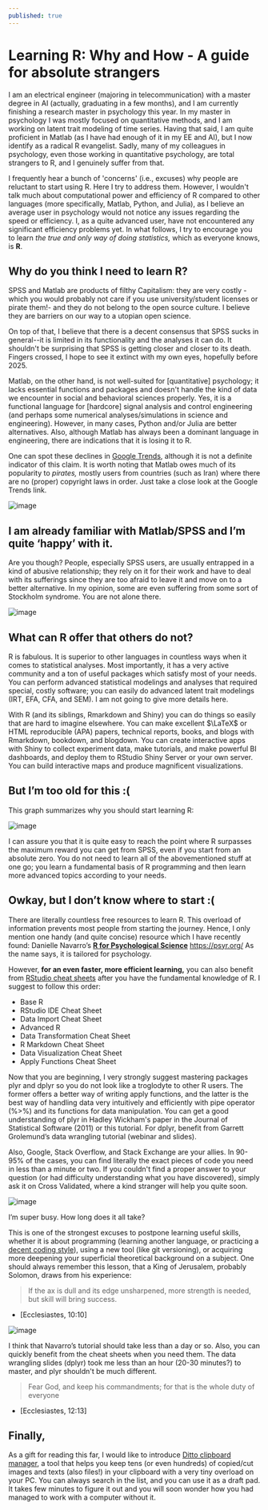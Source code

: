```yaml
---
published: true
---
```

# Learning R: Why and How - A guide for absolute strangers

I am an electrical engineer (majoring in telecommunication) with a master degree in AI (actually, graduating in a few months), and I am currently finishing a research master in psychology this year. In my master in psychology I was mostly focused on quantitative methods, and I am working on latent trait modeling of time series. Having that said, I am quite proficient in Matlab (as I have had enough of it in my EE and AI), but I now identify as a radical R evangelist. Sadly, many of my colleagues in psychology, even those working in quantitative psychology, are total strangers to R, and I genuinely suffer from that.

I frequently hear a bunch of 'concerns' (i.e., excuses) why people are reluctant to start using R.  Here I try to address them. However, I wouldn't talk much about computational power and efficiency of R compared to other languages (more specifically, Matlab, Python, and Julia), as I believe an average user in psychology would not notice any issues regarding the speed or efficiency. I, as a quite advanced user, have not encountered any significant efficiency problems yet. In what follows, I try to encourage you to learn _the true and only way of doing statistics,_ which as everyone knows, is **R**.

## Why do you think I need to learn R? 

SPSS and Matlab are products of filthy Capitalism: they are very costly -which you would probably not care if you use university/student licenses or pirate them!- and they do not belong to the open source culture. I believe they are barriers on our way to a utopian open science.

On top of that, I believe that there is a decent consensus that SPSS sucks in general--it is limited in its functionality and the analyses it can do. It shouldn't be surprising that SPSS is getting closer and closer to its death. Fingers crossed, I hope to see it extinct with my own eyes, hopefully before 2025.

Matlab, on the other hand, is not well-suited for [quantitative] psychology; it lacks essential functions and packages and doesn't handle the kind of data we encounter in social and behavioral sciences properly. Yes, it is a functional language for [hardcore] signal analysis and control engineering (and perhaps some numerical analyses/simulations in science and engineering). However, in many cases, Python and/or Julia are better alternatives. Also, although Matlab has always been a dominant language in engineering, there are indications that it is losing it to R.

One can spot these declines in [Google Trends](https://trends.google.com/trends/explore/TIMESERIES/1554296400?hl=en-US&tz=-120&date=all&q=%2Fm%2F053_x,%2Fm%2F018fh1,%2Fm%2F0212jm&sni=3), although it is not a definite indicator of this claim. It is worth noting that Matlab owes much of its popularity to _pirates,_ mostly users from countries (such as Iran) where there are no (proper) copyright laws in order. Just take a close look at the Google Trends link.

![image](https://user-images.githubusercontent.com/8527082/55494090-6be87880-563a-11e9-8c09-830e7a8d0ce3.png)

## I am already familiar with Matlab/SPSS and I’m quite ‘happy’ with it.

Are you though? People, especially SPSS users, are usually entrapped in a kind of abusive relationship; they rely on it for their work and have to deal with its sufferings since they are too afraid to leave it and move on to a better alternative. In my opinion, some are even suffering from some sort of Stockholm syndrome. You are not alone there.

![image](https://user-images.githubusercontent.com/8527082/55495028-507e6d00-563c-11e9-9169-c02553fb4c5c.png)

## What can R offer that others do not?

R is fabulous. It is superior to other languages in countless ways when it comes to statistical analyses. Most importantly, it has a very active community and a ton of useful packages which satisfy most of your needs. You can perform advanced statistical modelings and analyses that required special, costly software; you can easily do advanced latent trait modelings (IRT, EFA, CFA, and SEM). I am not going to give more details here.

With R (and its siblings, Rmarkdown and Shiny) you can do things so easily that are hard to imagine elsewhere. You can make excellent $\LaTeX$ or HTML reproducible (APA) papers, technical reports, books, and blogs with Rmarkdown, bookdown, and blogdown. You can create interactive apps with Shiny to collect experiment data, make tutorials, and make powerful BI dashboards, and deploy them to RStudio Shiny Server or your own server. You can build interactive maps and produce magnificent visualizations.


## But I’m too old for this :(

This graph summarizes why you should start learning R:

![image](https://user-images.githubusercontent.com/8527082/55494231-a94d0600-563a-11e9-816d-2bbfd6cab64f.png)
 
I can assure you that it is quite easy to reach the point where R surpasses the maximum reward you can get from SPSS, even if you start from an absolute zero. You do not need to learn all of the abovementioned stuff at one go; you learn a fundamental basis of R programming and then learn more advanced topics according to your needs.

## Owkay, but I don’t know where to start :(

There are literally countless free resources to learn R. This overload of information prevents most people from starting the journey. Hence, I only mention one handy (and quite concise) resource which I have recently found: Danielle Navarro’s [**R for Psychological Science**](https://psyr.org/)
https://psyr.org/ 
As the name says, it is tailored for psychology.

However, **for an even faster, more efficient learning,** you can also benefit from [RStudio cheat sheets](https://www.rstudio.com/resources/cheatsheets/) after you have the fundamental knowledge of R. I suggest to follow this order:
-    Base R
-    RStudio IDE Cheat Sheet
-    Data Import Cheat Sheet
-    Advanced R
-    Data Transformation Cheat Sheet
-    R Markdown Cheat Sheet
-    Data Visualization Cheat Sheet
-    Apply Functions Cheat Sheet 

Now that you are beginning, I very strongly suggest mastering packages plyr and dplyr so you do not look like a troglodyte to other R users. The former offers a better way of writing apply functions, and the latter is the best way of handling data very intuitively and efficiently with pipe operator (%>%) and its functions for data manipulation. You can get a good understanding of plyr in Hadley Wickham's paper in the Journal of Statistical Software (2011) or this tutorial. For dplyr, benefit from Garrett Grolemund’s data wrangling tutorial (webinar and slides). 


Also, Google, Stack Overflow, and Stack Exchange are your allies. In 90-95% of the cases, you can find literally the exact pieces of code you need in less than a minute or two. If you couldn't find a proper answer to your question (or had difficulty understanding what you have discovered), simply ask it on Cross Validated, where a kind stranger will help you quite soon.

![image](https://user-images.githubusercontent.com/8527082/55495100-760b7680-563c-11e9-8f3d-e04e10c1c6c3.png)

I’m super busy. How long does it all take?

This is one of the strongest excuses to postpone learning useful skills, whether it is about programming (learning another language, or practicing a [decent coding style](https://google.github.io/styleguide/Rguide.xml)), using a new tool (like git versioning), or acquiring more deepening your superficial theoretical background on a subject. One should always remember this lesson, that a King of Jerusalem, probably Solomon, draws from his experience:

>If the ax is dull and its edge unsharpened, more strength is needed, but skill will bring success.
- [Ecclesiastes, 10:10]

![image](https://user-images.githubusercontent.com/8527082/55495515-5a54a000-563d-11e9-9486-3c321ddbeb02.png)

I think that Navarro’s tutorial should take less than a day or so. Also, you can quickly benefit from the cheat sheets when you need them. The data wrangling slides (dplyr) took me less than an hour (20-30 minutes?) to master, and plyr shouldn't be much different.

> Fear God, and keep his commandments; for that is the whole duty of everyone
- [Ecclesiastes, 12:13]

## Finally,

As a gift for reading this far, I would like to introduce [Ditto clipboard manager](https://ditto-cp.sourceforge.io/), a tool that helps you keep tens (or even hundreds) of copied/cut images and texts (also files!) in your clipboard with a very tiny overload on your PC. You can always search in the list, and you can use it as a draft pad. It takes few minutes to figure it out and you will soon wonder how you had managed to work with a computer without it.




